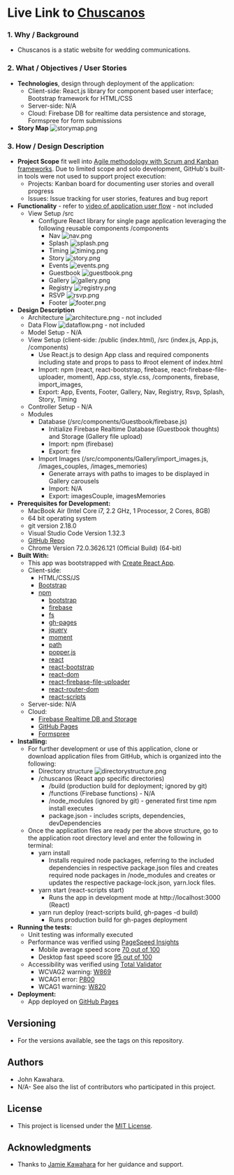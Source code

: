 # Live Link to [Chuscanos](https://chuscanos.com)
### 1. Why / Background
  * Chuscanos is a static website for wedding communications.
 ### 2. What / Objectives / User Stories
  * **Technologies**, design through deployment of the application:
    * Client-side: React.js library for component based user interface; Bootstrap framework for HTML/CSS
    * Server-side: N/A
    * Cloud: Firebase DB for realtime data persistence and storage, Formspree for form submissions
  * **Story Map** ![storymap.png](client/public/assets/readmelinks/storymap.png "Story Map")
 ### 3. How / Design Description
  * **Project Scope** fit well into [Agile methodology with Scrum and Kanban frameworks](https://en.wikipedia.org/wiki/Agile_software_development). Due to limited scope and solo development, GitHub's built-in tools were not used to support project execution:
    * Projects: Kanban board for documenting user stories and overall progress
    * Issues: Issue tracking for user stories, features and bug report
  * **Functionality** - refer to [video of application user flow](public/assets/readmelinks/appuserflow.webm) - not included
    * View Setup /src
      * Configure React library for single page application leveraging the following reusable components /components
        * Nav ![nav.png](public/assets/readmelinks/nav.png "nav")
        * Splash ![splash.png](public/assets/readmelinks/splash.png "splash")
        * Timing ![timing.png](public/assets/readmelinks/timing.png "timing")
        * Story ![story.png](public/assets/readmelinks/story.png "story")
        * Events ![events.png](public/assets/readmelinks/events.png "events")
        * Guestbook ![guestbook.png](public/assets/readmelinks/guestbook.png "guestbook")
        * Gallery ![gallery.png](public/assets/readmelinks/gallery.png "gallery")
        * Registry ![registry.png](public/assets/readmelinks/registry.png "registry")
        * RSVP ![rsvp.png](public/assets/readmelinks/rsvp.png "rsvp")
        * Footer ![footer.png](public/assets/readmelinks/footer.png "footer")
  * **Design Description**
    * Architecture ![architecture.png](public/assets/readmelinks/architecture.png "architecture") - not included
    * Data Flow ![dataflow.png](public/assets/readmelinks/dataflow.png "dataflow") - not included
    * Model Setup - N/A
    * View Setup (client-side: /public (index.html), /src (index.js, App.js, /components)
      * Use React.js to design App class and required components including state and props to pass to #root element of index.html
      * Import: npm (react, react-bootstrap, firebase, react-firebase-file-uploader, moment), App.css, style.css, /components, firebase, import_images, 
      * Export: App, Events, Footer, Gallery, Nav, Registry, Rsvp, Splash, Story, Timing
    * Controller Setup - N/A
    * Modules
      * Database (/src/components/Guestbook/firebase.js)
        * Initialize Firebase Realtime Database (Guestbook thoughts) and Storage (Gallery file upload)
        * Import: npm (firebase)
        * Export: fire
      * Import Images (/src/components/Gallery/import_images.js, /images_couples, /images_memories)
        * Generate arrays with paths to images to be displayed in Gallery carousels
        * Import: N/A
        * Export: imagesCouple, imagesMemories
  * **Prerequisites for Development:**
    * MacBook Air (Intel Core i7, 2.2 GHz, 1 Processor, 2 Cores, 8GB)
    * 64 bit operating system 
    * git version 2.18.0
    * Visual Studio Code Version 1.32.3
    * [GitHub Repo](https://github.com/jkawahara/chuscanos)
    * Chrome Version 72.0.3626.121 (Official Build) (64-bit)
  * **Built With:**
    * This app was bootstrapped with [Create React App](https://github.com/facebook/create-react-app).
    * Client-side:
      * HTML/CSS/JS
      * [Bootstrap](https://getbootstrap.com/docs/4.2/getting-started/introduction/)
      * [npm](https://www.npmjs.com/)
          * [bootstrap](https://www.npmjs.com/package/bootstrap)
          * [firebase](https://www.npmjs.com/package/firebase)
          * [fs](https://www.npmjs.com/package/fs)
          * [gh-pages](https://www.npmjs.com/package/gh-pages)
          * [jquery](https://www.npmjs.com/package/jquery)
          * [moment](https://www.npmjs.com/package/moment)
          * [path](https://www.npmjs.com/package/path)
          * [popper.js](https://www.npmjs.com/package/popper.js)
          * [react](https://www.npmjs.com/package/react)
          * [react-bootstrap](https://www.npmjs.com/package/react-bootstrap)
          * [react-dom](https://www.npmjs.com/package/react-dom)
          * [react-firebase-file-uploader](https://www.npmjs.com/package/react-firebase-file-uploader)
          * [react-router-dom](https://www.npmjs.com/package/react-router-dom)
          * [react-scripts](https://www.npmjs.com/package/react-scripts)
    * Server-side: N/A
    * Cloud:
      * [Firebase Realtime DB and Storage](https://firebase.google.com/docs/)
      * [GitHub Pages](https://pages.github.com/)
      * [Formspree](https://formspree.io/)
  * **Installing:**
    * For further development or use of this application, clone or download application files from GitHub, which is organized into the following: 
      * Directory structure ![directorystructure.png](public/assets/readmelinks/directorystructure.png "directorystructure")
      * /chuscanos (React app specific directories)
        * /build (production build for deployment; ignored by git)
        * /functions (Firebase functions) - N/A
        * /node_modules (ignored by git) - generated first time npm install executes
        * package.json - includes scripts, dependencies, devDependencies
    * Once the application files are ready per the above structure, go to the application root directory level and enter the following in terminal:
      * yarn install
        * Installs required node packages, referring to the included dependencies in respective package.json files and creates required node packages in /node_modules and creates or updates the respective package-lock.json, yarn.lock files.
      * yarn start (react-scripts start)
        * Runs the app in development mode at http://localhost:3000 (React)
      * yarn run deploy (react-scripts build, gh-pages -d build)
        * Runs production build for gh-pages deployment
  * **Running the tests:**
    * Unit testing was informally executed
    * Performance was verified using [PageSpeed Insights](https://developers.google.com/speed/pagespeed/insights/?url=http%3A%2F%2Fchuscanos.com%2F)
      * Mobile average speed score [70 out of 100](public/assets/readmelinks/mobile_pagespeed_insights.pdf)
      * Desktop fast speed score [95 out of 100](public/assets/readmelinks/desktop_pagespeed_insights.pdf)
    * Accessibility was verified using [Total Validator](https://www.totalvalidator.com/)
      * WCVAG2 warning: [W869](https://www.totalvalidator.com/support/reference/wai2.html)
      * WCAG1 error: [P800](https://www.totalvalidator.com/support/reference/section508.html)
      * WCAG1 warning: [W820](https://www.totalvalidator.com/support/reference/wai1.html)
  * **Deployment:**
    * App deployed on [GitHub Pages](https://chuscanos.com)
 ## Versioning
  * For the versions available, see the tags on this repository.
 ## Authors
  * John Kawahara.
  * N/A- See also the list of contributors who participated in this project.
 ## License
  * This project is licensed under the [MIT License](LICENSE).
 ## Acknowledgments
  * Thanks to [Jamie Kawahara](https://github.com/androidgrl) for her guidance and support.
